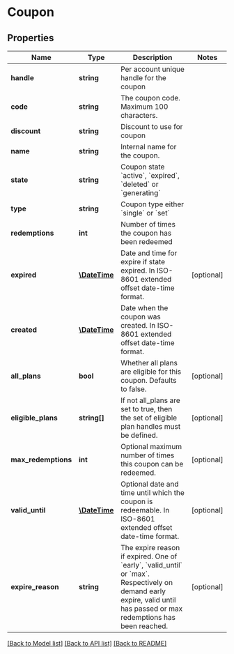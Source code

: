 # Coupon

## Properties
Name | Type | Description | Notes
------------ | ------------- | ------------- | -------------
**handle** | **string** | Per account unique handle for the coupon | 
**code** | **string** | The coupon code. Maximum 100 characters. | 
**discount** | **string** | Discount to use for coupon | 
**name** | **string** | Internal name for the coupon. | 
**state** | **string** | Coupon state &#x60;active&#x60;, &#x60;expired&#x60;, &#x60;deleted&#x60; or &#x60;generating&#x60; | 
**type** | **string** | Coupon type either &#x60;single&#x60; or &#x60;set&#x60; | 
**redemptions** | **int** | Number of times the coupon has been redeemed | 
**expired** | [**\DateTime**](\DateTime.md) | Date and time for expire if state expired. In ISO-8601 extended offset date-time format. | [optional] 
**created** | [**\DateTime**](\DateTime.md) | Date when the coupon was created. In ISO-8601 extended offset date-time format. | 
**all_plans** | **bool** | Whether all plans are eligible for this coupon. Defaults to false. | [optional] 
**eligible_plans** | **string[]** | If not all_plans are set to true, then the set of eligible plan handles must be defined. | [optional] 
**max_redemptions** | **int** | Optional maximum number of times this coupon can be redeemed. | [optional] 
**valid_until** | [**\DateTime**](\DateTime.md) | Optional date and time until which the coupon is redeemable. In ISO-8601 extended offset date-time format. | [optional] 
**expire_reason** | **string** | The expire reason if expired. One of &#x60;early&#x60;, &#x60;valid_until&#x60; or &#x60;max&#x60;. Respectively on demand early expire, valid until has passed or max redemptions has been reached. | [optional] 

[[Back to Model list]](../README.md#documentation-for-models) [[Back to API list]](../README.md#documentation-for-api-endpoints) [[Back to README]](../README.md)



